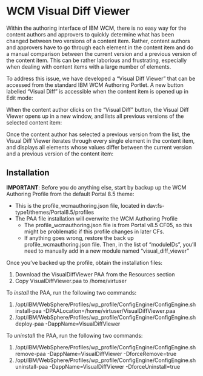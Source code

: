 # WCM Visual Diff Viewer

Within the authoring interface of IBM WCM, there is no easy way for the content authors and approvers to quickly determine what has been changed between two versions of a content item. Rather, content authors and approvers have to go through each element in the content item and do a manual comparison between the current version and a previous version of the content item. This can be rather laborious and frustrating, especially when dealing with content items with a large number of elements.

To address this issue, we have developed a “Visual Diff Viewer” that can be accessed from the standard IBM WCM Authoring Portlet. A new button labelled “Visual Diff” is accessible when the content item is opened up in Edit mode:
 
When the content author clicks on the “Visual Diff” button, the Visual Diff Viewer opens up in a new window, and lists all previous versions of the selected content item:
 
Once the content author has selected a previous version from the list, the Visual Diff Viewer iterates through every single element in the content item, and displays all elements whose values differ between the current version and a previous version of the content item:

## Installation

**IMPORTANT**: Before you do anything else, start by backup up the WCM Authoring Profile from the default Portal 8.5 theme:

  * This is the profile_wcmauthoring.json file, located in dav:fs-type1/themes/Portal8.5/profiles
  * The PAA file installation will overwrite the WCM Authoring Profile
    * The profile_wcmauthoring.json file is from Portal v8.5 CF05, so this might be problematic if this profile changes in later CFs.
    * If anything goes wrong, restore the back up profile_wcmauthoring.json file. Then, in the list of “moduleIDs”, you’ll need to manually add in a new module named “visual_diff_viewer”

Once you’ve backed up the profile, obtain the installation files:

  1. Download the VisualDiffViewer PAA from the Resources section
  2. Copy VisualDiffViewer.paa to /home/virtuser

To *install* the PAA, run the following two commands:

  1. /opt/IBM/WebSphere/Profiles/wp_profile/ConfigEngine/ConfigEngine.sh install-paa -DPAALocation=/home/virtuser/VisualDiffViewer.paa
  2. /opt/IBM/WebSphere/Profiles/wp_profile/ConfigEngine/ConfigEngine.sh deploy-paa -DappName=VisualDiffViewer

To *uninstall* the PAA, run the following two commands:

  1. /opt/IBM/WebSphere/Profiles/wp_profile/ConfigEngine/ConfigEngine.sh remove-paa -DappName=VisualDiffViewer -DforceRemove=true
  2. /opt/IBM/WebSphere/Profiles/wp_profile/ConfigEngine/ConfigEngine.sh uninstall-paa -DappName=VisualDiffViewer -DforceUninstall=true
 

